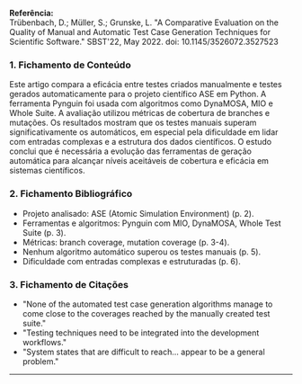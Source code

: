 **Referência:**  
Trübenbach, D.; Müller, S.; Grunske, L. "A Comparative Evaluation on the Quality of Manual and Automatic Test Case Generation Techniques for Scientific Software." SBST'22, May 2022. doi: 10.1145/3526072.3527523

### 1. Fichamento de Conteúdo
Este artigo compara a eficácia entre testes criados manualmente e testes gerados automaticamente para o projeto científico ASE em Python. A ferramenta Pynguin foi usada com algoritmos como DynaMOSA, MIO e Whole Suite. A avaliação utilizou métricas de cobertura de branches e mutações. Os resultados mostram que os testes manuais superam significativamente os automáticos, em especial pela dificuldade em lidar com entradas complexas e a estrutura dos dados científicos. O estudo conclui que é necessária a evolução das ferramentas de geração automática para alcançar níveis aceitáveis de cobertura e eficácia em sistemas científicos.

### 2. Fichamento Bibliográfico
- Projeto analisado: ASE (Atomic Simulation Environment) (p. 2).
- Ferramentas e algoritmos: Pynguin com MIO, DynaMOSA, Whole Test Suite (p. 3).
- Métricas: branch coverage, mutation coverage (p. 3-4).
- Nenhum algoritmo automático superou os testes manuais (p. 5).
- Dificuldade com entradas complexas e estruturadas (p. 6).

### 3. Fichamento de Citações
- "None of the automated test case generation algorithms manage to come close to the coverages reached by the manually created test suite."
- "Testing techniques need to be integrated into the development workflows."
- "System states that are difficult to reach... appear to be a general problem."

---
